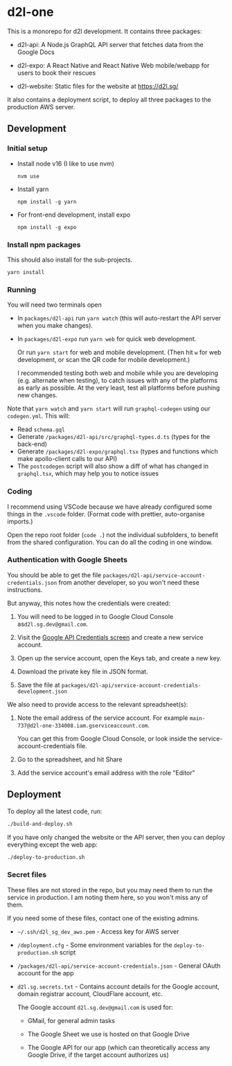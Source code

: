 # d2l-one

This is a monorepo for d2l development. It contains three packages:

- d2l-api: A Node.js GraphQL API server that fetches data from the Google Docs

- d2l-expo: A React Native and React Native Web mobile/webapp for users to book their rescues

- d2l-website: Static files for the website at https://d2l.sg/

It also contains a deployment script, to deploy all three packages to the production AWS server.

## Development

### Initial setup

- Install node v16 (I like to use nvm)

  ```
  nvm use
  ```

- Install yarn

  ```
  npm install -g yarn
  ```

- For front-end development, install expo

  ```
  npm install -g expo
  ```

### Install npm packages

This should also install for the sub-projects.

```
yarn install
```

### Running

You will need two terminals open

- In `packages/d2l-api` run `yarn watch` (this will auto-restart the API server when you make changes).

- In `packages/d2l-expo` run `yarn web` for quick web development.

  Or run `yarn start` for web and mobile development. (Then hit `w` for web development, or scan the QR code for mobile development.)

  I recommended testing both web and mobile while you are developing (e.g. alternate when testing), to catch issues with any of the platforms as early as possible. At the very least, test all platforms before pushing new changes.

Note that `yarn watch` and `yarn start` will run `graphql-codegen` using our `codegen.yml`. This will:

- Read `schema.gql`
- Generate `/packages/d2l-api/src/graphql-types.d.ts` (types for the back-end)
- Generate `/packages/d2l-expo/graphql.tsx` (types and functions which make apollo-client calls to our API)
- The `postcodegen` script will also show a diff of what has changed in `graphql.tsx`, which may help you to notice issues

### Coding

I recommend using VSCode because we have already configured some things in the `.vscode` folder. (Format code with prettier, auto-organise imports.)

Open the repo root folder (`code .`) not the individual subfolders, to benefit from the shared configuration. You can do all the coding in one window.

### Authentication with Google Sheets

You should be able to get the file `packages/d2l-api/service-account-credentials.json` from another developer, so you won't need these instructions.

But anyway, this notes how the credentials were created:

1. You will need to be logged in to Google Cloud Console as`d2l.sg.dev@gmail.com`.

2. Visit the [Google API Credentials screen](https://console.cloud.google.com/apis/credentials?project=d2l-one-334008) and create a new service account.

3. Open up the service account, open the Keys tab, and create a new key.

4. Download the private key file in JSON format.

5. Save the file at `packages/d2l-api/service-account-credentials-development.json`

We also need to provide access to the relevant spreadsheet(s):

1. Note the email address of the service account. For example `main-737@d2l-one-334008.iam.gserviceaccount.com`.

   You can get this from Google Cloud Console, or look inside the service-account-credentials file.

2. Go to the spreadsheet, and hit Share

3. Add the service account's email address with the role "Editor"

## Deployment

To deploy all the latest code, run:

```bash
./build-and-deploy.sh
```

If you have only changed the website or the API server, then you can deploy everything except the web app:

```bash
./deploy-to-production.sh
```

### Secret files

These files are not stored in the repo, but you may need them to run the service in production. I am noting them here, so you won't miss any of them.

If you need some of these files, contact one of the existing admins.

- `~/.ssh/d2l_sg_dev_aws.pem` - Access key for AWS server

- `/deployment.cfg` - Some environment variables for the `deploy-to-production.sh` script

- `/packages/d2l-api/service-account-credentials.json` - General OAuth account for the app

- `d2l.sg.secrets.txt` - Contains account details for the Google account, domain registrar account, CloudFlare account, etc.

  The Google account `d2l.sg.dev@gmail.com` is used for:

  - GMail, for general admin tasks

  - The Google Sheet we use is hosted on that Google Drive

  - The Google API for our app (which can theoretically access any Google Drive, if the target account authorizes us)
